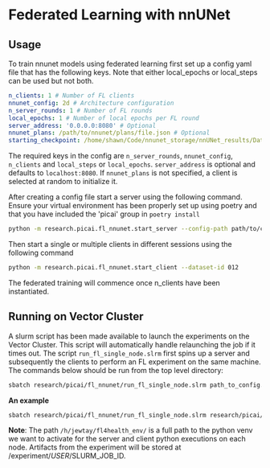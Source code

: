 # Federated Learning with nnUNet

## Usage
To train nnunet models using federated learning first set up a config yaml file that has the following keys. Note that either local_epochs or local_steps can be used but not both.

```yaml
n_clients: 1 # Number of FL clients
nnunet_config: 2d # Architecture configuration
n_server_rounds: 1 # Number of FL rounds
local_epochs: 1 # Number of local epochs per FL round
server_address: '0.0.0.0:8080' # Optional
nnunet_plans: /path/to/nnunet/plans/file.json # Optional
starting_checkpoint: /home/shawn/Code/nnunet_storage/nnUNet_results/Dataset012_PICAI-debug/nnUNetTrainer_1epoch__nnUNetPlans__2d/fold_0/checkpoint_best.pth # Optional
```

The required keys in the config are `n_server_rounds`, `nnunet_config`, `n_clients` and `local_steps` or `local_epochs`. `server_address` is optional and defaults to `localhost:8080`. If `nnunet_plans` is not specified, a client is selected at random to initialize it.

After creating a config file start a server using the following command. Ensure your virtual environment has been properly set up using poetry and that you have included the 'picai' group in ```poetry install```

```bash
python -m research.picai.fl_nnunet.start_server --config-path path/to/config.yaml
```

Then start a single or multiple clients in different sessions using the following command

```bash
python -m research.picai.fl_nnunet.start_client --dataset-id 012
```

The federated training will commence once n_clients have been instantiated.

## Running on Vector Cluster
A slurm script has been made available to launch the experiments on the Vector Cluster. This script will automatically handle relaunching the job if it times out. The script `run_fl_single_node.slrm` first spins up a server and subsequently the clients to perform an FL experiment on the same machine. The commands below should be run from the top level directory:

```bash
sbatch research/picai/fl_nnunet/run_fl_single_node.slrm path_to_config.yaml path_to_desired_venv/ <n_clients> <fold> <dataset-id>
```
__An example__
```bash
sbatch research/picai/fl_nnunet/run_fl_single_node.slrm research/picai/fl_nnunet/config.yaml /h/jewtay/fl4health_env/ 2 0 005
```

__Note__: The path `/h/jewtay/fl4health_env/` is a full path to the python venv we want to activate for the server and client python executions on each node. Artifacts from the experiment will be stored at /experiment/${USER}/$SLURM_JOB_ID.
